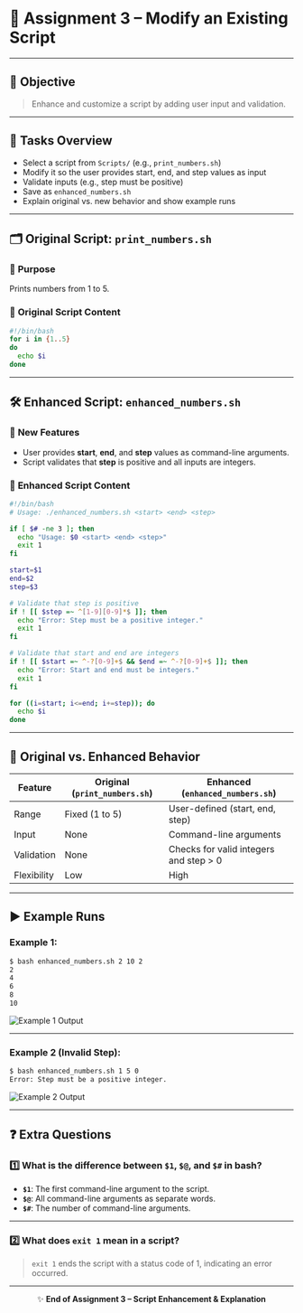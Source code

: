 # 📝 **Assignment 3 – Modify an Existing Script**

---

## 🎯 **Objective**
> Enhance and customize a script by adding user input and validation.

---

## 🚦 **Tasks Overview**
- Select a script from `Scripts/` (e.g., `print_numbers.sh`)
- Modify it so the user provides start, end, and step values as input
- Validate inputs (e.g., step must be positive)
- Save as `enhanced_numbers.sh`
- Explain original vs. new behavior and show example runs

---

## 🗂️ **Original Script: `print_numbers.sh`**

### 📄 **Purpose**
Prints numbers from 1 to 5.

### 🧩 **Original Script Content**
```bash
#!/bin/bash
for i in {1..5}
do
  echo $i
done
```

---

## 🛠️ **Enhanced Script: `enhanced_numbers.sh`**

### 📄 **New Features**
- User provides **start**, **end**, and **step** values as command-line arguments.
- Script validates that **step** is positive and all inputs are integers.

### 🧩 **Enhanced Script Content**
```bash
#!/bin/bash
# Usage: ./enhanced_numbers.sh <start> <end> <step>

if [ $# -ne 3 ]; then
  echo "Usage: $0 <start> <end> <step>"
  exit 1
fi

start=$1
end=$2
step=$3

# Validate that step is positive
if ! [[ $step =~ ^[1-9][0-9]*$ ]]; then
  echo "Error: Step must be a positive integer."
  exit 1
fi

# Validate that start and end are integers
if ! [[ $start =~ ^-?[0-9]+$ && $end =~ ^-?[0-9]+$ ]]; then
  echo "Error: Start and end must be integers."
  exit 1
fi

for ((i=start; i<=end; i+=step)); do
  echo $i
done
```

---

## 🔄 **Original vs. Enhanced Behavior**

| Feature                | Original (`print_numbers.sh`) | Enhanced (`enhanced_numbers.sh`)         |
|------------------------|-------------------------------|------------------------------------------|
| Range                  | Fixed (1 to 5)                | User-defined (start, end, step)          |
| Input                  | None                          | Command-line arguments                   |
| Validation             | None                          | Checks for valid integers and step > 0   |
| Flexibility            | Low                           | High                                     |

---

## ▶️ **Example Runs**

### **Example 1:**
```bash
$ bash enhanced_numbers.sh 2 10 2
2
4
6
8
10
```
<!-- Place your screenshot here -->
![Example 1 Output](../images/lab3-enhanced-numbers-1.png)

---

### **Example 2 (Invalid Step):**
```bash
$ bash enhanced_numbers.sh 1 5 0
Error: Step must be a positive integer.
```
<!-- Place your screenshot here -->
![Example 2 Output](../images/lab3-enhanced-numbers-2.png)

---

## ❓ **Extra Questions**

### 1️⃣ What is the difference between `$1`, `$@`, and `$#` in bash?
- **`$1`**: The first command-line argument to the script.
- **`$@`**: All command-line arguments as separate words.
- **`$#`**: The number of command-line arguments.

---

### 2️⃣ What does `exit 1` mean in a script?
> `exit 1` ends the script with a status code of 1, indicating an error occurred.

---

<div align="center">

✨ **End of Assignment 3 – Script Enhancement & Explanation**